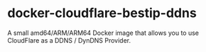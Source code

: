 # docker-cloudflare-bestip-ddns
A small amd64/ARM/ARM64 Docker image that allows you to use CloudFlare as a DDNS / DynDNS Provider.
